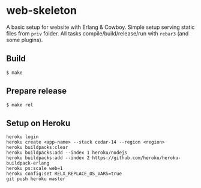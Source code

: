 web-skeleton
=====

A basic setup for website with Erlang & Cowboy.
Simple setup serving static files from `priv` folder.
All tasks compile/build/release/run with `rebar3` (and some plugins).

Build
-----

    $ make

Prepare release
-----

    $ make rel

Setup on Heroku
----

```
heroku login
heroku create <app-name> --stack cedar-14 --region <region>
heroku buildpacks:clear
heroku buildpacks:add --index 1 heroku/nodejs
heroku buildpacks:add --index 2 https://github.com/heroku/heroku-buildpack-erlang
heroku ps:scale web=1
heroku config:set RELX_REPLACE_OS_VARS=true
git push heroku master
```
